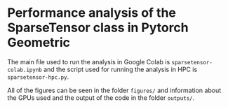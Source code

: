 # Performance analysis of the SparseTensor class in Pytorch Geometric

The main file used to run the analysis in Google Colab is `sparsetensor-colab.ipynb` and the script used for running the analysis in HPC is `sparsetensor-hpc.py`.

All of the figures can be seen in the folder `figures/` and information about the GPUs used and the output of the code in the folder `outputs/`.

